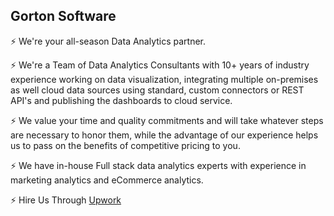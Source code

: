 ## Gorton Software

⚡ We're your all-season Data Analytics partner. 

⚡ We're a Team of Data Analytics Consultants with 10+ years of industry experience working on data visualization, 
integrating multiple on-premises as well cloud data sources using standard, custom connectors or REST API's and publishing the dashboards to cloud service.

⚡ We value your time and quality commitments and will take whatever steps are necessary to honor them, 
   while the advantage of our experience helps us to pass on the benefits of competitive pricing to you.

⚡ We have in-house Full stack data analytics experts with experience in marketing analytics and eCommerce analytics.

<script src="https://platform.linkedin.com/in.js" type="text/javascript"> lang: en_US</script>
<script type="IN/FollowCompany" data-id="80540644" data-counter="bottom"></script>

⚡ Hire Us Through
<a href="https://www.upwork.com/agencies/~012c21b2d3b1fe415f" target="_blank">Upwork</a>

